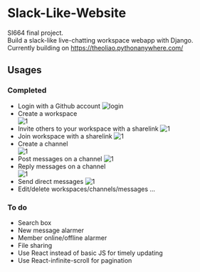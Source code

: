 # Slack-Like-Website
SI664 final project.  
Build a slack-like live-chatting workspace webapp with Django.  
Currently building on https://theoliao.pythonanywhere.com/

## Usages 

### Completed
* Login with a Github account
![login](https://user-images.githubusercontent.com/53862461/69885564-bbf00b80-12ab-11ea-8bb9-0d43c8f5c76a.png)
* Create a workspace  
![1](https://user-images.githubusercontent.com/53862461/69885615-05d8f180-12ac-11ea-98a1-d0709b1c4d67.png)
* Invite others to your workspace with a sharelink
![1](https://user-images.githubusercontent.com/53862461/69885938-b5629380-12ad-11ea-813a-a79390855df2.png)
* Join workspace with a sharelink
![1](https://user-images.githubusercontent.com/53862461/69886035-138f7680-12ae-11ea-8c48-11c2cca4efce.png)
* Create a channel  
![1](https://user-images.githubusercontent.com/53862461/69885678-53edf500-12ac-11ea-995d-f3198c3ab076.png)
* Post messages on a channel 
![1](https://user-images.githubusercontent.com/53862461/69885767-be069a00-12ac-11ea-806d-d6ab1bca43c6.png)
* Reply messages on a channel  
![1](https://user-images.githubusercontent.com/53862461/69885821-163d9c00-12ad-11ea-9186-5f7d06237e55.png)
* Send direct messages
![1](https://user-images.githubusercontent.com/53862461/69886143-91ec1880-12ae-11ea-9c57-135b4f8abeda.png)
* Edit/delete workspaces/channels/messages
...

### To do
* Search box  
* New message alarmer
* Member online/offline alarmer
* File sharing  
* Use React instead of basic JS for timely updating  
* Use React-infinite-scroll for pagination
